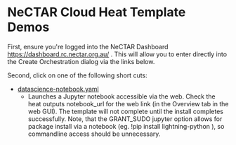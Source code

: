 # NeCTAR Cloud Heat Template Demos

First, ensure you're logged into the NeCTAR Dashboard
https://dashboard.rc.nectar.org.au/ 
. This will allow you to enter directly into the Create Orchestration dialog via the links below.

Second, click on one of the following short cuts:
* [datascience-notebook.yaml](https://dashboard.rc.nectar.org.au/project/stacks/select_template?template_source=url&template_url=https%3A%2F%2Fraw.githubusercontent.com%2Flylewinton%2FNeCTAR_demos%2Fmaster%2Fheat_demos%2Fdatascience-notebook.yaml)
  * Launches a Jupyter notebook accessible via the web.  Check the heat outputs notebook_url for the web link (in the Overview tab in the web GUI).  The template  will not complete until the install completes successfully.  Note, that the GRANT_SUDO jupyter option allows for package install via a notebook (eg. !pip install lightning-python ), so commandline access should be unnecessary.

